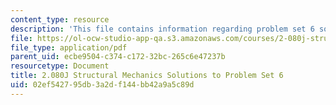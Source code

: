 ```yaml
---
content_type: resource
description: 'This file contains information regarding problem set 6 solution. '
file: https://ol-ocw-studio-app-qa.s3.amazonaws.com/courses/2-080j-structural-mechanics-fall-2013/02ef542795db3a2df144bb42a9a5c89d_MIT2_080JF13_ProbSet_6_Sol.pdf
file_type: application/pdf
parent_uid: ecbe9504-c374-c172-32bc-265c6e47237b
resourcetype: Document
title: 2.080J Structural Mechanics Solutions to Problem Set 6
uid: 02ef5427-95db-3a2d-f144-bb42a9a5c89d
---
```

